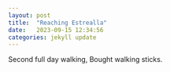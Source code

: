```yaml
---
layout: post
title:  "Reaching Estrealla"
date:   2023-09-15 12:34:56
categories: jekyll update
---
```

Second full day walking,  Bought walking sticks.

